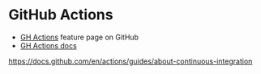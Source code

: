 # GitHub Actions

- [GH Actions](https://github.com/actions) feature page on GitHub
- [GH Actions docs](https://docs.github.com/en/actions)

https://docs.github.com/en/actions/guides/about-continuous-integration

